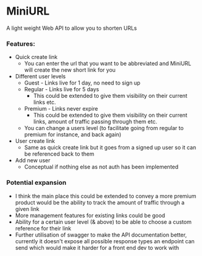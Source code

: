 # MiniURL
A light weight Web API to allow you to shorten URLs

### Features:

* Quick create link
  * You can enter the url that you want to be abbreviated and MiniURL will create the new short link for you
* Different user levels
  * Guest - Links live for 1 day, no need to sign up
  * Regular - Links live for 5 days
    * This could be extended to give them visibility on their current links etc.
  * Premium - Links never expire
    * This could be extended to give them visibility on their current links, amount of traffic passing through them etc.
  * You can change a users level (to facilitate going from regular to premium for instance, and back again)
* User create link
  * Same as quick create link but it goes from a signed up user so it can be referenced back to them
* Add new user
  * Conceptual if nothing else as not auth has been implemented

### Potential expansion

* I think the main place this could be extended to convey a more premium product would be the ability to track the amount of traffic through a given link
* More management features for existing links could be good
* Ability for a certain user level (& above) to be able to choose a custom reference for their link
* Further utilisation of swagger to make the API documentation better, currently it doesn't expose all possible response types an endpoint can send which would make it harder for a front end dev to work with

